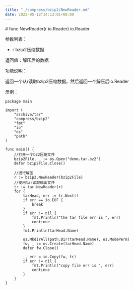 ```yaml
---
title: "./compress/bzip2/NewReader.md"
date: 2022-05-12T14:13:01+08:00
---
```

﻿# func NewReader(r io.Reader) io.Reader

参数列表：

- r bzip2压缩数据

返回值：解压后的数据

功能说明：

返回一个从r读取bzip2压缩数据，然后返回一个解压后io.Reader

示例：

	package main
	
	import (
		"archive/tar"
		"compress/bzip2"
		"fmt"
		"io"
		"os"
		"path"
	)
	
	func main() {
		//打开一个bz2压缩文件
		bzip2File, _ := os.Open("demo.tar.bz2")
		defer bzip2File.Close()
	
		//进行解压
		r := bzip2.NewReader(bzip2File)
		//使用tar读取输出文件
		tr := tar.NewReader(r)
		for {
			tarHead, err := tr.Next()
			if err == io.EOF {
				break
			}
			if err != nil {
				fmt.Println("the tar file err is ", err)
				continue
			}
			fmt.Println(tarHead.Name)
	
			os.MkdirAll(path.Dir(tarHead.Name), os.ModePerm)
			fw, _ := os.Create(tarHead.Name)
			defer fw.Close()
	
			_, err = io.Copy(fw, tr)
			if err != nil {
				fmt.Println("copy file err is ", err)
				continue
			}
		}
	}
